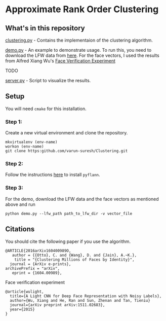 # Approximate Rank Order Clustering

## What's in this repository
[clustering.py](https:github.com/varun-suresh/Clustering/clustering.py) - Contains the implementaion of the clustering algorithm.

[demo.py](https:github.com/varun-suresh/Clustering/clustering.py) - An example to demonstrate usage. To run this, you need to download the LFW data from [here](http://vis-www.cs.umass.edu/lfw/). For the face vectors, I used the results from Alfred Xiang Wu's [Face Verification Experiment](https://github.com/AlfredXiangWu/face_verification_experiment/tree/master/results)

TODO

[server.py](https:github.com/varun-suresh/Clustering) - Script to visualize the results.

## Setup
You will need `cmake` for this installation.

### Step 1:
Create a new virtual environment and clone the repository.
```
mkvirtualenv (env-name)
workon (env-name)
git clone https:github.com/varun-suresh/Clustering.git
```

### Step 2:
Follow the instructions [here](http://www.cs.ubc.ca/research/flann/) to install `pyflann`.

### Step 3:
For the demo, download the LFW data and the face vectors as mentioned above and run

```
python demo.py --lfw_path path_to_lfw_dir -v vector_file
```
## Citations
You should cite the following paper if you use the algorithm.
```
@ARTICLE{2016arXiv160400989O,
   author = {{Otto}, C. and {Wang}, D. and {Jain}, A.~K.},
    title = "{Clustering Millions of Faces by Identity}",
  journal = {ArXiv e-prints},
archivePrefix = "arXiv",
   eprint = {1604.00989},
```
Face verification experiment
```
@article{wulight,
  title={A Light CNN for Deep Face Representation with Noisy Labels},
  author={Wu, Xiang and He, Ran and Sun, Zhenan and Tan, Tieniu}
  journal={arXiv preprint arXiv:1511.02683},
  year={2015}
}
```
